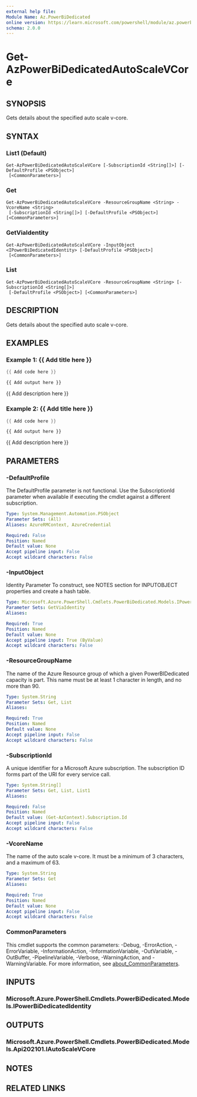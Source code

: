 ```yaml
---
external help file:
Module Name: Az.PowerBiDedicated
online version: https://learn.microsoft.com/powershell/module/az.powerbidedicated/get-azpowerbidedicatedautoscalevcore
schema: 2.0.0
---
```


# Get-AzPowerBiDedicatedAutoScaleVCore

## SYNOPSIS
Gets details about the specified auto scale v-core.

## SYNTAX

### List1 (Default)
```
Get-AzPowerBiDedicatedAutoScaleVCore [-SubscriptionId <String[]>] [-DefaultProfile <PSObject>]
 [<CommonParameters>]
```

### Get
```
Get-AzPowerBiDedicatedAutoScaleVCore -ResourceGroupName <String> -VcoreName <String>
 [-SubscriptionId <String[]>] [-DefaultProfile <PSObject>] [<CommonParameters>]
```

### GetViaIdentity
```
Get-AzPowerBiDedicatedAutoScaleVCore -InputObject <IPowerBiDedicatedIdentity> [-DefaultProfile <PSObject>]
 [<CommonParameters>]
```

### List
```
Get-AzPowerBiDedicatedAutoScaleVCore -ResourceGroupName <String> [-SubscriptionId <String[]>]
 [-DefaultProfile <PSObject>] [<CommonParameters>]
```

## DESCRIPTION
Gets details about the specified auto scale v-core.

## EXAMPLES

### Example 1: {{ Add title here }}
```powershell
{{ Add code here }}
```

```output
{{ Add output here }}
```

{{ Add description here }}

### Example 2: {{ Add title here }}
```powershell
{{ Add code here }}
```

```output
{{ Add output here }}
```

{{ Add description here }}

## PARAMETERS

### -DefaultProfile
The DefaultProfile parameter is not functional.
Use the SubscriptionId parameter when available if executing the cmdlet against a different subscription.

```yaml
Type: System.Management.Automation.PSObject
Parameter Sets: (All)
Aliases: AzureRMContext, AzureCredential

Required: False
Position: Named
Default value: None
Accept pipeline input: False
Accept wildcard characters: False
```

### -InputObject
Identity Parameter
To construct, see NOTES section for INPUTOBJECT properties and create a hash table.

```yaml
Type: Microsoft.Azure.PowerShell.Cmdlets.PowerBiDedicated.Models.IPowerBiDedicatedIdentity
Parameter Sets: GetViaIdentity
Aliases:

Required: True
Position: Named
Default value: None
Accept pipeline input: True (ByValue)
Accept wildcard characters: False
```

### -ResourceGroupName
The name of the Azure Resource group of which a given PowerBIDedicated capacity is part.
This name must be at least 1 character in length, and no more than 90.

```yaml
Type: System.String
Parameter Sets: Get, List
Aliases:

Required: True
Position: Named
Default value: None
Accept pipeline input: False
Accept wildcard characters: False
```

### -SubscriptionId
A unique identifier for a Microsoft Azure subscription.
The subscription ID forms part of the URI for every service call.

```yaml
Type: System.String[]
Parameter Sets: Get, List, List1
Aliases:

Required: False
Position: Named
Default value: (Get-AzContext).Subscription.Id
Accept pipeline input: False
Accept wildcard characters: False
```

### -VcoreName
The name of the auto scale v-core.
It must be a minimum of 3 characters, and a maximum of 63.

```yaml
Type: System.String
Parameter Sets: Get
Aliases:

Required: True
Position: Named
Default value: None
Accept pipeline input: False
Accept wildcard characters: False
```

### CommonParameters
This cmdlet supports the common parameters: -Debug, -ErrorAction, -ErrorVariable, -InformationAction, -InformationVariable, -OutVariable, -OutBuffer, -PipelineVariable, -Verbose, -WarningAction, and -WarningVariable. For more information, see [about_CommonParameters](http://go.microsoft.com/fwlink/?LinkID=113216).

## INPUTS

### Microsoft.Azure.PowerShell.Cmdlets.PowerBiDedicated.Models.IPowerBiDedicatedIdentity

## OUTPUTS

### Microsoft.Azure.PowerShell.Cmdlets.PowerBiDedicated.Models.Api202101.IAutoScaleVCore

## NOTES

## RELATED LINKS

